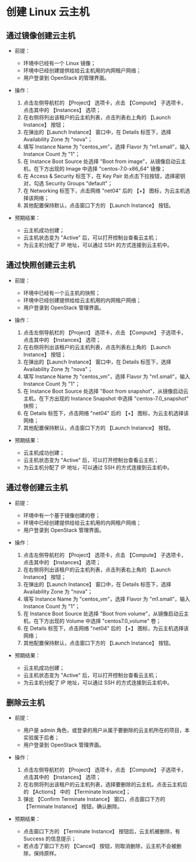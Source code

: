# 创建 Linux 云主机

## 通过镜像创建云主机

* 前提：

  * 环境中已经有一个 Linux 镜像；
  * 环境中已经创建提供给给云主机用的内网租户网络；
  * 用户登录到 OpenStack 的管理界面。

* 操作：

  1. 点击左侧导航栏的 【Project】 选项卡，点击 【Compute】 子选项卡，点击其中的 【Instances】 选项；
  1. 在右侧将列出该租户的云主机列表，点击列表右上角的 【Launch Instance】 按钮；
  1. 在弹出的【Launch Instance】 窗口中，在 Details 标签下，选择 Availability Zone 为 "nova"；
  1. 填写 Instance Name 为 "centos_vm"，选择 Flavor 为 "m1.small"，输入 Instance Count 为 "1"；
  1. 在 Instance Boot Source 处选择 "Boot from image"，从镜像启动云主机，在下方出现的 Image 中选择 "centos-7.0-x86_64" 镜像；
  1. 在 Access & Security 标签下，在 Key Pair 处点击下拉按钮，选择密钥对，勾选 Security Groups "default"；
  1. 在 Networking 标签下，点击网络 "net04" 后的 【+】 图标，为云主机选择该网络；
  1. 其他配置保持默认，点击窗口下方的 【Launch Instance】 按钮。

* 预期结果：

  * 云主机成功创建；
  * 云主机状态变为 "Active" 后，可以打开控制台查看云主机；
  * 为云主机分配了 IP 地址，可以通过 SSH 的方式连接到云主机中。

## 通过快照创建云主机

* 前提：

  * 环境中已经有一个云主机的快照；
  * 环境中已经创建提供给给云主机用的内网租户网络；
  * 用户登录到 OpenStack 管理界面。

* 操作：

  1. 点击左侧导航栏的 【Project】 选项卡，点击 【Compute】 子选项卡，点击其中的 【Instances】 选项；
  1. 在右侧将列出该租户的云主机列表，点击列表右上角的 【Launch Instance】 按钮；
  1. 在弹出的【Launch Instance】 窗口中，在 Details 标签下，选择 Availability Zone 为 "nova"；
  1. 填写 Instance Name 为 "centos_vm"，选择 Flavor 为 "m1.small"，输入 Instance Count 为 "1"；
  1. 在 Instance Boot Source 处选择 "Boot from snapshot"，从镜像启动云主机，在下方出现的 Instance Snapshot 中选择 "centos-7.0_snapshot" 快照；
  1. 在 Details 标签下，点击网络 "net04" 后的 【+】 图标，为云主机选择该网络；
  1. 其他配置保持默认，点击窗口下方的 【Launch Instance】 按钮。

* 预期结果：

  * 云主机成功创建；
  * 云主机状态变为 "Active" 后，可以打开控制台查看云主机；
  * 为云主机分配了 IP 地址，可以通过 SSH 的方式连接到云主机中。

## 通过卷创建云主机

* 前提：

  * 环境中有一个基于镜像创建的卷；
  * 环境中已经创建提供给给云主机用的内网租户网络；
  * 用户登录到 OpenStack 管理界面。

* 操作：

  1. 点击左侧导航栏的 【Project】 选项卡，点击 【Compute】 子选项卡，点击其中的 【Instances】 选项；
  1. 在右侧将列出该租户的云主机列表，点击列表右上角的 【Launch Instance】 按钮；
  1. 在弹出的【Launch Instance】 窗口中，在 Details 标签下，选择 Availability Zone 为 "nova"；
  1. 填写 Instance Name 为 "centos_vm"，选择 Flavor 为 "m1.small"，输入 Instance Count 为 "1"；
  1. 在 Instance Boot Source 处选择 "Boot from volume"，从镜像启动云主机，在下方出现的 Volume 中选择 "centos7.0_volume" 卷；
  1. 在 Details 标签下，点击网络 "net04" 后的 【+】 图标，为云主机选择该网络；
  1. 其他配置保持默认，点击窗口下方的 【Launch Instance】 按钮。

* 预期结果：

  * 云主机成功创建；
  * 云主机状态变为 "Active" 后，可以打开控制台查看云主机；
  * 为云主机分配了 IP 地址，可以通过 SSH 的方式连接到云主机中。

## 删除云主机

* 前提：

  * 用户是 admin 角色，或登录的用户从属于要删除的云主机所在的项目，本实验属于后者；
  * 用户登录到 OpenStack 管理界面。

* 操作：

  1. 点击左侧导航栏的 【Project】 选项卡，点击 【Compute】 子选项卡，点击其中的 【Instances】 选项；
  1. 在右侧将列出该租户的云主机列表，选择要删除的云主机，点击云主机后的 【Actions】 中的 【Terminate Instance】；
  1. 弹出 【Confirm Terminate Instance】 窗口，点击窗口下方的 【Terminate Instance】 按钮，确认删除。

* 预期结果：

  * 点击窗口下方的 【Terminate Instance】 按钮后，云主机被删除，有 Success 的信息提示；
  * 若点击了窗口下方的 【Cancel】 按钮，则取消删除，云主机不会被删除，保持原样。

